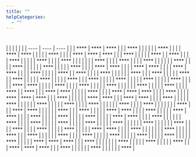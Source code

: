 ```yaml
---
title: ""
helpCategories:
  - ""
---
```

# 





## 

|  |      |      |      |
|  | ---- | ---- | ---- |
|  | **** | **** | **** |
|  | **** |      |      |
|  |      | **** |      |
|  | **** | **** |      |
|  |      | **** |      |
|  | **** | **** | **** |
|  | **** |      |      |
|  | **** |      | **** |
|  |      | **** |      |
|  |      | **** |      |
|  | **** |      |      |
|  |      |      | **** |
|  |      | **** |      |
|  | **** |      |      |
|  |      | **** |      |
|  | **** |      |      |
|  |      | **** |      |
|  |      | **** |      |
|  | **** | **** |      |
|  | **** | **** |      |
|  | **** | **** |      |
|  | **** |      |      |
|  | **** |      | **** |
|  |      | **** |      |
|  |      |      | **** |
|  | **** |      |      |
|  | **** |      | **** |
|  |      |      | **** |
|  |      |      | **** |
|  | **** |      |      |
|  | **** |      |      |
|  | **** |      |      |
|  | **** |      |      |
|  | **** | **** |      |
|  |      | **** |      |
|  | **** |      |      |
|  | **** |      |      |
|  |      | **** |      |
|  |      | **** |      |
|  | **** |      | **** |
|  | **** | **** |      |
|  |      | **** |      |
|  | **** | **** | **** |
|  |      | **** |      |
|  | **** | **** | **** |
|  | **** |      |      |
|  |      | **** | **** |
|  | **** | **** |      |
|  | **** |      |      |
|  | **** |      |      |
|  |      | **** |      |
|  |      | **** |      |
|  | **** |      |      |
|  |      | **** |      |
|  | **** |      |      |
|  |      |      | **** |
|  | **** | **** |      |
|  |      |      | **** |
|  | **** |      |      |
|  | **** | **** |      |
|  | **** |      |      |
|  | **** | **** |      |
|  | **** |      |      |
|  | **** |      |      |
|  | **** |      |      |
|  | **** | **** |      |
|  | **** |      |      |
|  |      | **** |      |
|  | **** |      |      |
|  | **** |      |      |
|  | **** |      |      |
|  | **** |      |      |
|  |      | **** |      |
|  |      |      | **** |
|  |      | **** |      |
|  | **** |      |      |
|  | **** |      |      |
|  | **** | **** |      |
|  | **** |      |      |
|  |      |      | **** |
|  |      |      | **** |
|  | **** |      |      |
|  |      | **** |      |
|  | **** |      |      |
|  | **** |      |      |
|  | **** |      |      |
|  | **** |      |      |
|  | **** |      |      |
|  | **** | **** | **** |
|  | **** |      |      |
|  |      |      | **** |
|  |      |      | **** |
|  |      |      | **** |
|  | **** | **** | **** |
|  | **** |      |      |
|  |      | **** |      |
|  |      |      | **** |